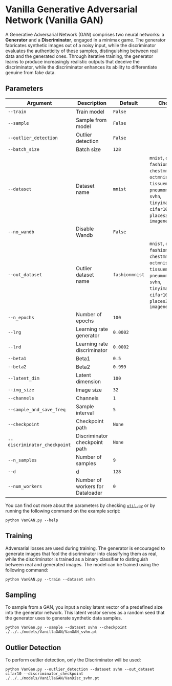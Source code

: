 # Vanilla Generative Adversarial Network (Vanilla GAN)

A Generative Adversarial Network (GAN) comprises two neural networks: a **Generator** and a **Discriminator**, engaged in a minimax game. The generator fabricates synthetic images out of a noisy input, while the discriminator evaluates the authenticity of these samples, distinguishing between real data and the generated ones. Through iterative training, the generator learns to produce increasingly realistic outputs that deceive the discriminator, while the discriminator enhances its ability to differentiate genuine from fake data.

## Parameters

| Argument                  | Description                                        | Default  | Choices                                                                                                                                                                      |
|---------------------------|----------------------------------------------------|----------|------------------------------------------------------------------------------------------------------------------------------------------------------------------------------|
| `--train`                 | Train model                                        | `False`  |                                                                                                                                                                              |
| `--sample`                | Sample from model                                  | `False`  |                                                                                                                                                                              |
| `--outlier_detection`     | Outlier detection                                  | `False`  |                                                                                                                                                                              |
| `--batch_size`            | Batch size                                         | `128`    |                                                                                                                                                                              |
| `--dataset`               | Dataset name                                       | `mnist`  | `mnist`, `cifar10`, `fashionmnist`, `chestmnist`, `octmnist`, `tissuemnist`, `pneumoniamnist`, `svhn`, `tinyimagenet`, `cifar100`, `places365`, `dtd`, `imagenet`            |
| `--no_wandb`              | Disable Wandb                                      | `False`  |                                                                                                                                                                              |
| `--out_dataset`           | Outlier dataset name                               | `fashionmnist` | `mnist`, `cifar10`, `fashionmnist`, `chestmnist`, `octmnist`, `tissuemnist`, `pneumoniamnist`, `svhn`, `tinyimagenet`, `cifar100`, `places365`, `dtd`, `imagenet`      |
| `--n_epochs`              | Number of epochs                                   | `100`    |                                                                                                                                                                              |
| `--lrg`                   | Learning rate generator                            | `0.0002` |                                                                                                                                                                              |
| `--lrd`                   | Learning rate discriminator                        | `0.0002` |                                                                                                                                                                              |
| `--beta1`                 | Beta1                                              | `0.5`    |                                                                                                                                                                              |
| `--beta2`                 | Beta2                                              | `0.999`  |                                                                                                                                                                              |
| `--latent_dim`            | Latent dimension                                   | `100`    |                                                                                                                                                                              |
| `--img_size`              | Image size                                         | `32`     |                                                                                                                                                                              |
| `--channels`              | Channels                                           | `1`      |                                                                                                                                                                              |
| `--sample_and_save_freq`  | Sample interval                                    | `5`      |                                                                                                                                                                              |
| `--checkpoint`            | Checkpoint path                                    | `None`   |                                                                                                                                                                              |
| `--discriminator_checkpoint` | Discriminator checkpoint path                   | `None`   |                                                                                                                                                                              |
| `--n_samples`             | Number of samples                                  | `9`      |                                                                                                                                                                              |
| `--d`                     | d                                                  | `128`    |                                                                                                                                                                              |
| `--num_workers`   | Number of workers for Dataloader   | `0`     |                                                              |

You can find out more about the parameters by checking [`util.py`](./../src/generativezoo/utils/util.py) or by running the following command on the example script:

    python VanGAN.py --help

## Training

Adversarial losses are used during training. The generator is encouraged to generate images that fool the discriminator into classifying them as real, while the discriminator is trained as a binary classifier to distinguish between real and generated images. The model can be trained using the following command:

    python VanGAN.py --train --dataset svhn

## Sampling

To sample from a GAN, you input a noisy latent vector of a predefined size into the generator network. This latent vector serves as a random seed that the generator uses to generate synthetic data samples.

    python VanGan.py --sample --dataset svhn --checkpoint ./../../models/VanillaGAN/VanGAN_svhn.pt

## Outlier Detection

To perform outlier detection, only the Discriminator will be used:

    python VanGan.py --outlier_detection --dataset svhn --out_dataset cifar10 --discriminator_checkpoint ./../../models/VanillaGAN/VanDisc_svhn.pt